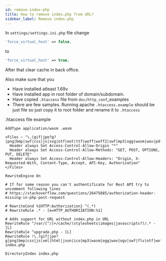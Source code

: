 ```yaml
---
id: remove-index-php
title: How to remove index.php from URL?
sidebar_label: Remove index.php
---
```


In `settings/settings.ini.php` file change
```php
'force_virtual_host' => false,
```
to
```php
'force_virtual_host' => true,
```

After that clear cache in back office.

Also make sure that you

* Have installed atleast 1.69v
* Have installed app in root folder of domain/subdomain.
* Have copied `.htaccess` file from `doc/http_conf`_examples
* There are few samples. Running apache `.htaccess.example` should be just file so just copy it to root folder and rename it to `.htaccess`

.htaccess file example

```apacheconfig
AddType application/wasm .wasm

<Files ~ "\.(gif|jpe?g?|png|bmp|swf|css|js|svg|otf|eot|ttf|woff|woff2|swf|mp3|ogg|wasm|wav|pdf|ico|txt)$">
  Header always Set Access-Control-Allow-Origin "*"
  Header always Set Access-Control-Allow-Methods: "GET, POST, OPTIONS, PUT, DELETE"
  Header always Set Access-Control-Allow-Headers: "Origin, X-Requested-With, Content-Type, Accept, API-Key, Authorization"
</Files>

RewriteEngine On

# If for some reason you can't authentificate for Rest API try to uncomment following lines
# https://stackoverflow.com/questions/26475885/authorization-header-missing-in-php-post-request

# RewriteCond %{HTTP:Authorization} ^(.*)
# RewriteRule .* - [e=HTTP_AUTHORIZATION:%1]

# Adds support for URL without index.php in URL
RewriteRule ^/var/[^/]+/cache/(stylesheets|images|javascripts?)/.* - [L]
RewriteRule ^upgrade.php - [L]
RewriteRule !\.(gif|jpe?g|png|bmp|css|js|xml|html|json|ico|mp3|wasm|ogg|wav|ogv|swf|flv|otf|woff2|woff|eot|ttf)|var(.+)storage.pdf(.+)\.pdf$ index.php

DirectoryIndex index.php
```